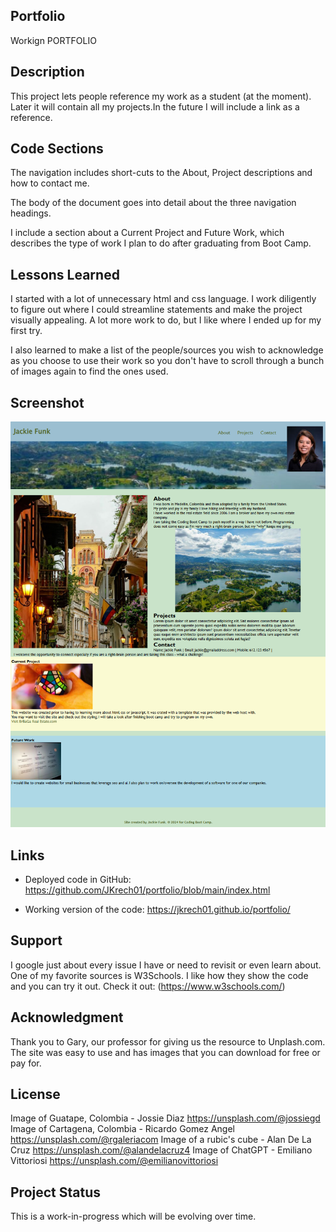 ## Portfolio
Workign PORTFOLIO

## Description
This project lets people reference my work as a student (at the moment).  Later it will contain all my projects.In the future I will include a link as a reference.

## Code Sections
The navigation includes short-cuts to the About, Project descriptions and how to contact me.

The body of the document goes into detail about the three navigation headings.

I include a section about a Current Project and Future Work, which describes the type of work I plan to do after graduating from Boot Camp.

## Lessons Learned
I started with a lot of unnecessary html and css language.  I work diligently to figure out where I could streamline statements and make the project visually appealing.  A lot more work to do, but I like where I ended up for my first try.

I also learned to make a list of the people/sources you wish to acknowledge as you choose to use their work so you don't have to scroll through a bunch of images again to find the ones used.

## Screenshot
![alt text](image.png)

## Links

*  Deployed code in GitHub:
https://github.com/JKrech01/portfolio/blob/main/index.html

*  Working version of the code:
https://jkrech01.github.io/portfolio/


## Support
I google just about every issue I have or need to revisit or even learn about.  One of my favorite sources is W3Schools.  I like how they show the code and you can try it out.  Check it out:  (https://www.w3schools.com/)

## Acknowledgment
Thank you to Gary, our professor for giving us the resource to Unplash.com.  The site was easy to use and has images that you can download for free or pay for.

## License
Image of Guatape, Colombia - Jossie Diaz https://unsplash.com/@jossiegd
Image of Cartagena, Colombia - Ricardo Gomez Angel https://unsplash.com/@rgaleriacom
Image of a rubic's cube - Alan De La Cruz https://unsplash.com/@alandelacruz4
Image of ChatGPT - Emiliano Vittoriosi https://unsplash.com/@emilianovittoriosi

## Project Status
This is a work-in-progress which will be evolving over time.